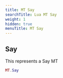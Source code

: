 ```yaml
---
title: MT Say
searchTitle: Lua MT Say
weight: 1
hidden: true
menuTitle: MT Say
---
```

## Say

This represents a Say MT
```lua
MT.Say
```